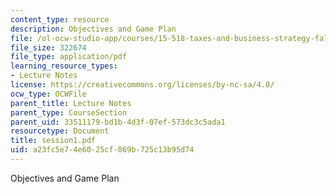 ```yaml
---
content_type: resource
description: Objectives and Game Plan
file: /ol-ocw-studio-app/courses/15-518-taxes-and-business-strategy-fall-2002/a23fc5e74e6025cf869b725c13b95d74_session1.pdf
file_size: 322674
file_type: application/pdf
learning_resource_types:
- Lecture Notes
license: https://creativecommons.org/licenses/by-nc-sa/4.0/
ocw_type: OCWFile
parent_title: Lecture Notes
parent_type: CourseSection
parent_uid: 33511179-bd1b-4d3f-07ef-573dc3c5ada1
resourcetype: Document
title: session1.pdf
uid: a23fc5e7-4e60-25cf-869b-725c13b95d74
---
```

Objectives and Game Plan